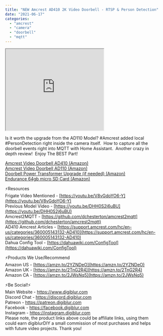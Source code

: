 ```yaml
---
title: "NEW Amcrest AD410 2K Video Doorbell - RTSP & Person Detection"
date: "2021-06-17"
categories: 
  - "amcrest"
  - "camera"
  - "doorbell"
  - "mqtt"
---
```


<iframe allowfullscreen height="266" src="https://www.youtube.com/embed/K6U8Tf1WOzU" width="320" youtube-src-=""></iframe>

  

  

  

Is it worth the upgrade from the AD110 Model? #Amcrest added local #PersonDetection right inside the camera itself.  How to capture all the doorbell events right into MQTT with Home Assistant.  Another crazy in depth review!  Enjoy The BEST Part!  
  

[Amcrest Video Doorbell AD410 (Amazon)](https://geni.us/BDnQcW)  
[Amcrest Video Doorbell AD110 (Amazon)](https://geni.us/B6ce)  
[Doorbell Power Transformer Upgrade (if needed) (Amazon)](https://geni.us/EpaV)   
[Endurance 64gb micro SD Card (Amazon)](https://geni.us/ML3lE)   
  

⚡Resources  
Frigate Video Mentioned - [https://youtu.be/V8vGdoYO6-Y](https://youtu.be/V8vGdoYO6-Y)  
Previous Model Video - [https://youtu.be/DHH0S2j6uBU](https://youtu.be/DHH0S2j6uBU)  
Amcrest2MQTT - [https://github.com/dchesterton/amcrest2mqtt](https://github.com/dchesterton/amcrest2mqtt)  
AD410 Amcrest Articles - [https://support.amcrest.com/hc/en-us/categories/360005143132-AD410](https://support.amcrest.com/hc/en-us/categories/360005143132-AD410)  
Dahua Config Tool - [https://dahuawiki.com/ConfigTool](https://dahuawiki.com/ConfigTool)  
  

⚡Products We Use/Recommend  
Amazon US - [https://amzn.to/2YZNDeO](https://amzn.to/2YZNDeO)  
Amazon UK - [https://amzn.to/2TnG2R4](https://amzn.to/2TnG2R4)  
Amazon CA - [https://amzn.to/2JWsNq5](https://amzn.to/2JWsNq5)  
  

⚡Be Social!⚡  
Main Website - https://www.digiblur.com  
Discord Chat - https://discord.digiblur.com  
Patreon - https://patreon.digiblur.com  
Facebook - https://facebook.digiblur.com  
Instagram - https://instagram.digiblur.com  
Please note, the product links above could be affiliate links, using them could earn digiblurDIY a small commission of most purchases and helps with future video projects. Thank you!
